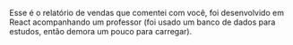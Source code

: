 Esse é o relatório de vendas que comentei com você, foi desenvolvido em React acompanhando um professor (foi usado um banco de dados para estudos, então demora um pouco para carregar).
